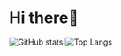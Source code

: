 # Hi there👋
![GitHub stats](https://github-readme-stats.vercel.app/api?username=toviaferna&show_icons=true&theme=dark&hide=issues) 
![Top Langs](https://github-readme-stats.vercel.app/api/top-langs/?username=toviaferna&layout=compact&theme=dark)

